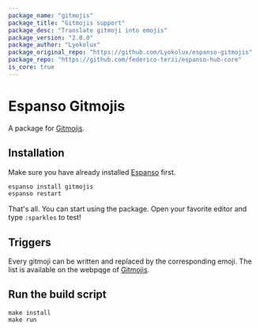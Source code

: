 ```yaml
---
package_name: "gitmojis"
package_title: "Gitmojis support"
package_desc: "Translate gitmoji into emojis"
package_version: "2.0.0"
package_author: "Lyokolux"
package_original_repo: "https://github.com/Lyokolux/espanso-gitmojis"
package_repo: "https://github.com/federico-terzi/espanso-hub-core"
is_core: true
---
```

# Espanso Gitmojis

A package for [Gitmojis](https://gitmoji.carloscuesta.me/).

## Installation

Make sure you have already installed [Espanso](https://espanso.org/install/) first.

```sh
espanso install gitmojis
espanso restart
```

That's all. You can start using the package. Open your favorite editor and type `:sparkles` to test!

## Triggers

Every gitmoji can be written and replaced by the corresponding emoji. The list is available on the webpqge of [Gitmojis](https://gitmoji.carloscuesta.me/).

## Run the build script

```
make install
make run
```